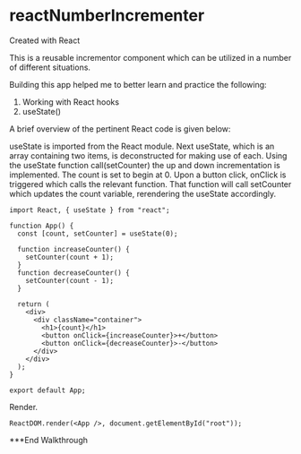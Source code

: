# reactNumberIncrementer
Created with React

This is a reusable incrementor component which can be utilized in a number of different situations. 

Building this app helped me to better learn and practice the following:
1) Working with React hooks
2) useState()

A brief overview of the pertinent React code is given below:

useState is imported from the React module. Next useState, which is an array containing two items, is deconstructed for making use of each. Using the useState function call(setCounter) the up and down incrementation is implemented. The count is set to begin at 0. Upon a button click, onClick is triggered which calls the relevant function. That function will call setCounter which updates the count variable, rerendering the useState accordingly.
```React
import React, { useState } from "react";

function App() {
  const [count, setCounter] = useState(0);

  function increaseCounter() {
    setCounter(count + 1);
  }
  function decreaseCounter() {
    setCounter(count - 1);
  }

  return (
    <div>
      <div className="container">
        <h1>{count}</h1>
        <button onClick={increaseCounter}>+</button>
        <button onClick={decreaseCounter}>-</button>
      </div>
    </div>
  );
}

export default App;
```

Render.
```React
ReactDOM.render(<App />, document.getElementById("root"));
```

***End Walkthrough
